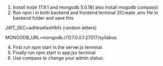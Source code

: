 1) Install node 17.9.1 and mongodb 5.0.18( also install mogodb compass)
2) Run npm i in both backend and frontend terminal
3)Create .env file in backend folder and save this 

JWT_SEC=adhbsafashfbfs (random letters)

MONGODB_URL=mongodb://127.0.0.1:27017/syllabus

4) First run npm start in the server.js terminal.
5) Finally run npm start in app.jsx terminal
6) Use compass to change your admin status.
